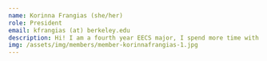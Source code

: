 ```yaml
---
name: Korinna Frangias (she/her)
role: President
email: kfrangias (at) berkeley.edu
description: Hi! I am a fourth year EECS major, I spend more time with Bob and Alice than with my friends, and it's been suggested that Sipser stole his "Theory of Computation" from my fourth grade paper.
img: /assets/img/members/member-korinnafrangias-1.jpg
---
```

